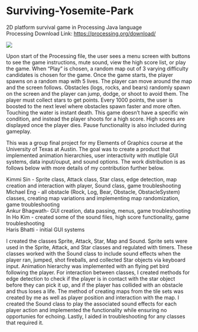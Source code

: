 # Surviving-Yosemite-Park
2D platform survival game in Processing Java language\
Processing Download Link: https://processing.org/download/ 

![](Demo.gif)

Upon start of the Processing file, the user sees a menu screen with buttons to see the game instructions, mute sound, view the high score list, or play the game. When “Play” is chosen, a random map out of 3 varying difficulty candidates is chosen for the game.  Once the game starts, the player spawns on a random map with 5 lives.  The player can move around the map and the screen follows.  Obstacles (logs, rocks, and bears) randomly spawn on the screen and the player can jump, dodge, or shoot to avoid them.  The player must collect stars to get points.  Every 1000 points, the user is boosted to the next level where obstacles spawn faster and more often.  Touching the water is instant death.  This game doesn’t have a specific win condition, and instead the player shoots for a high score.  High scores are displayed once the player dies. Pause functionality is also included during gameplay. 

This was a group final project for my Elements of Graphics course at the University of Texas at Austin. The goal was to create a product that implemented animation hierarchies, user interactivity with mutliple GUI systems, data input/ouput, and sound options. The work distribution is as follows below with more details of my contribution further below. 

Kimmi Sin - Sprite class, Attack class, Star class, edge detection, map creation and interaction with player, Sound class, game troubleshooting \
Michael Eng - all obstacle (Rock, Log, Bear, Obstacle, ObstacleSystem) classes, creating map variations and implementing map randomization, game troubleshooting\
Ankur Bhagwath- GUI creation, data passing, menus, game troubleshooting \
In Ho Kim - created some of the sound files, high score functionality, game troubleshooting \
Haris Bhatti - initial GUI systems

I created the classes Sprite, Attack, Star, Map and Sound. Sprite sets were used in the Sprite, Attack, and Star classes and regulated with timers. These classes worked with the Sound class to include sound effects when the player ran, jumped, shot fireballs, and collected Star objects via keyboard input. Animation hierarchy was implemented with an flying pet bird following the player. For interaction between classes, I created methods for edge detection to check if the player is in contact with the star object before they can pick it up, and if the player has collided with an obstacle and thus loses a life. The method of creating maps from the tile sets was created by me as well as player position and interaction with the map. I created the Sound class to play the associated sound effects for each player action and implemented the functionality while ensuring no opportunies for echoing. Lastly, I aided in troubleshooting for any classes that required it.
